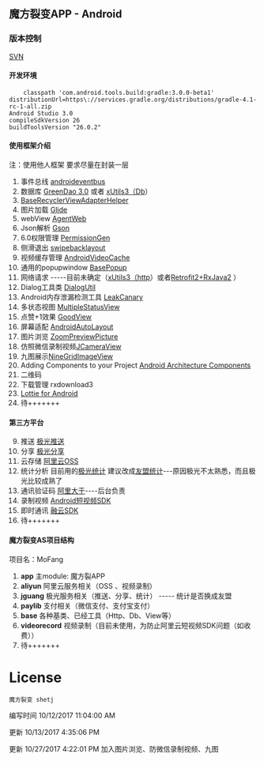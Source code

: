 ## 魔方裂变APP - Android  ##


### 版本控制 ###
[SVN](http://172.35.2.247:999/svn/app_android)  

#### 开发环境 ####

        classpath 'com.android.tools.build:gradle:3.0.0-beta1'
	distributionUrl=https\://services.gradle.org/distributions/gradle-4.1-rc-1-all.zip
	Android Studio 3.0
    compileSdkVersion 26
    buildToolsVersion "26.0.2"

#### 使用框架介绍  ####

注：使用他人框架 要求尽量在封装一层

1. 事件总线 [androideventbus](https://github.com/hehonghui/AndroidEventBus) 
2. 数据库 [GreenDao 3.0](https://github.com/greenrobot/greenDAO) 或者 [xUtils3（Db](https://github.com/wyouflf/xUtils3)）
3. [BaseRecyclerViewAdapterHelper](https://github.com/CymChad/BaseRecyclerViewAdapterHelper/)  
3. 图片加载 [Glide](https://github.com/bumptech/glide)
4. webView  [AgentWeb](https://github.com/Justson/AgentWeb)
4. Json解析  [Gson](https://github.com/google/gson)
5. 6.0权限管理 [PermissionGen]( https://github.com/lovedise/PermissionGen)
6. 侧滑退出 [swipebacklayout](https://github.com/qmdx/SwipeBackLayout)
7. 视频缓存管理 [AndroidVideoCache](https://github.com/danikula/AndroidVideoCache)
8. 通用的popupwindow [BasePopup](https://github.com/razerdp/BasePopup)
10. 网络请求 -----目前未确定（[xUtils3（http](https://github.com/wyouflf/xUtils3)）或者[Retrofit2+RxJava2](https://github.com/zhou-you/RxEasyHttp) ）
11. Dialog工具类 [DialogUtil](https://github.com/hss01248/DialogUtil)
12. Android内存泄漏检测工具 [LeakCanary](https://github.com/square/leakcanary)
13. 多状态视图 [MultipleStatusView](https://github.com/qyxxjd/MultipleStatusView)
14. 点赞+1效果 [GoodView](https://github.com/venshine/GoodView)
15. 屏幕适配  [AndroidAutoLayout](https://github.com/hongyangAndroid/AndroidAutoLayout)
16. 图片浏览 [ZoomPreviewPicture](https://github.com/yangchaojiang/ZoomPreviewPicture)
17. 仿照微信录制视频[JCameraView](https://github.com/CJT2325/CameraView)
18. 九图展示[NineGridImageView](https://jaeger.itscoder.com/android/2016/03/06/nine-grid-iamge-view-libaray.html)
19. Adding Components to your Project [Android Architecture Components](https://developer.android.google.cn/topic/libraries/architecture/index.html)
20. 二维码
21. 下载管理 rxdownload3
22. [Lottie for Android](https://github.com/airbnb/lottie-android#lottie-for-android-ios-react-native-and-web)
13. 待+++++++

#### 第三方平台 ####

9. 推送 [极光推送](https://docs.jiguang.cn/jpush/guideline/intro/)
10. 分享 [极光分享](https://docs.jiguang.cn/jshare/guideline/intro/)
11. 云存储 [阿里云OSS](https://help.aliyun.com/document_detail/32042.html?spm=5176.87240.400427.45.sHMUpt)
12. 统计分析  目前用的[极光统计](https://docs.jiguang.cn/janalytics/guideline/intro/) 建议改成[友盟统计](http://mobile.umeng.com/analytics)---原因极光不太熟悉，而且极光比较成熟了
13. 通讯验证码 [阿里大于](https://dayu.aliyun.com/product/sms?spm=a3142.7791109.0.0.1d6d73c4oGtKxk)----后台负责
14. 录制视频 [Android短视频SDK](https://help.aliyun.com/document_detail/53421.html?spm=5176.doc54832.6.688.5hqB17)  
15. 即时通讯  [融云SDK](http://www.rongcloud.cn/docs/) 
16. 待+++++++

#### 魔方裂变AS项目结构 ####
项目名：MoFang 



1. **app**  主module: 魔方裂APP
1. **aliyun**  阿里云服务相关（OSS 、视频录制）
1. **jguang**  极光服务相关（推送、分享、统计） ----- 统计是否换成友盟
1. **paylib**  支付相关（微信支付、支付宝支付）
1. **base**    各种基类、已经工具（Http、Db、View等）
1. **videorecord**  视频录制（目前未使用，为防止阿里云短视频SDK问题（如收费））
4. 待+++++++


License
=======
    魔方裂变 shetj
   
编写时间 10/12/2017 11:04:00 AM 

更新 10/13/2017 4:35:06 PM 

更新 10/27/2017 4:22:01 PM 
加入图片浏览、防微信录制视频、九图

